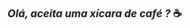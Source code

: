 ## _Olá, aceita uma xícara de café ?_ ☕

<!--
**carlosdias-ctrl/carlosdias-ctrl** is a ✨ _special_ ✨ repository because its `README.md` (this file) appears on your GitHub profile.

Here are some ideas to get you started:

 #💻 Graduando em Análise e Desenvolvimento de Sistemas ...
 #🐍 Desbravando o python ...
 #🎲 Apaixonado pela área de dados ...
 #💡 Eu acredito fortemente em dados ...
 #💬 berseker3120@gmail.com ...
 #📚 Ler um bom livro é como conversar com as melhores mentes ...
 #⚡ apaixonado pela astronomia, amante da ficção cientifica, Guitarrista ...
-->
